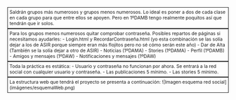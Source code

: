 
<div style="font-size: 75%; border-style: solid; border-width: thin; padding: 3pt;">
Saldrán grupos más numerosos y grupos menos numerosos. Lo ideal es poner a dos de cada clase en cada grupo para que entre ellos se apoyen. Pero en 1ºDAMB tengo realmente poquitos así que tendrán que ir solos.
</div>


<div style="font-size: 75%; border-style: solid; border-width: thin; padding: 3pt;">
Para los grupos menos numerosos quitar comprobar contraseña. Posibles repartos de páginas si necesitamos ayudarles:
    - Login.html y RecordarContraseña.html (yo esta combinación se las solía dejar a los de ASIR porque siempre eran más flojitos pero no sé cómo serán este año)
    - Dar de Alta (También se la solía dejar a otro de ASIR)
    - Noticias (1ºDAMA)
    - Stories (1ºDAMA)
    - Perfil (1ºDAMB)
    - Amigos y mensajes (1ºDAW)
    - Notificaciones y mensajes (1ºDAW)
</div>

<div style="font-size: 75%; border-style: solid; border-width: thin; padding: 3pt;">
Toda la práctica es estática:
    -  Usuario y contraseña no funcionan por ahora. Se entrará a la red social con cualquier usuario y contraseña.
    - Las publicaciones 5 mínimo.
    - Las stories 5 mínimo.
</div>

<div style="font-size: 75%; border-style: solid; border-width: thin; padding: 3pt;">
La estructura web que tendrá el proyecto se presenta a continuación:
![Imagen esquema red social](imágenes/esquemaWeb.png)
</div>